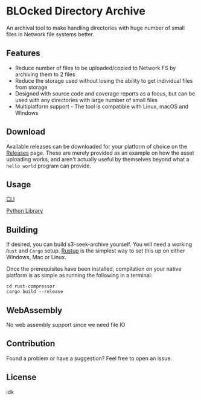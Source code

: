 # BLOcked Directory Archive


An archival tool to make handling directories with huge number of small files in Network file systems better.

## Features

- Reduce number of files to be uploaded/copied to Network FS by archiving them to 2 files
- Reduce the storage used without losing the ability to get individual files from storage
- Designed with source code and coverage reports as a focus, but can be used with any directories with large number of small files
- Multiplatform support - The tool is compatible with Linux, macOS and Windows


## Download

Available releases can be downloaded for your platform of choice on the [Releases](https://github.com/zaszi/rust-template/releases) page. These are merely provided as an example on how the asset uploading works, and aren't actually useful by themselves beyond what a `hello world` program can provide.

## Usage

[CLI](bloda-cli/README.md)

[Python Library](bloda-pyo3/README.md)

## Building

If desired, you can build s3-seek-archive yourself. You will need a working `Rust` and `Cargo` setup. [Rustup](https://rustup.rs/) is the simplest way to set this up on either Windows, Mac or Linux.

Once the prerequisites have been installed, compilation on your native platform is as simple as running the following in a terminal:

```
cd rust-compressor
cargo build --release
```

## WebAssembly

No web assembly support since we need file IO

## Contribution

Found a problem or have a suggestion? Feel free to open an issue.

## License

idk